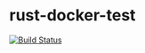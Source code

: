 # rust-docker-test

[![Build Status](https://travis-ci.com/cameronp98/rust-docker-test.svg?branch=master)](https://travis-ci.com/cameronp98/rust-docker-test)